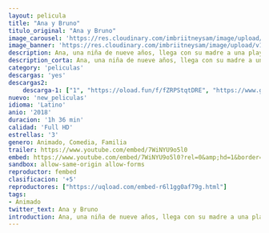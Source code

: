 ```yaml
---
layout: pelicula
title: "Ana y Bruno"
titulo_original: "Ana y Bruno"
image_carousel: 'https://res.cloudinary.com/imbriitneysam/image/upload/v1545102447/bruno-poster-min.jpg'
image_banner: 'https://res.cloudinary.com/imbriitneysam/image/upload/v1545102447/ana-banner-min.jpg'
description: Ana, una niña de nueve años, llega con su madre a una playa aislada con la intención de descansar y conocer el mar. Allí, descubre que están bajo una terrible amenaza, por lo tanto, está obligada a buscar ayuda con su padre para salvar a su madre.
description_corta: Ana, una niña de nueve años, llega con su madre a una playa aislada con la intención de descansar y conocer el mar. Allí, descubre que están bajo una terrible amenaza, por lo tanto, está obligada a buscar ayuda con su padre para salvar a su madre.
category: 'peliculas'
descargas: 'yes'
descargas2:
    descarga-1: ["1", "https://oload.fun/f/fZRPStqtDRE", "https://www.google.com/s2/favicons?domain=openload.co","OpenLoad","https://res.cloudinary.com/imbriitneysam/image/upload/v1541473684/mexico.png", "Latino", "Full HD"]
nuevo: 'new_peliculas'
idioma: 'Latino'
anio: '2018'
duracion: '1h 36 min'
calidad: 'Full HD'
estrellas: '3'
genero: Animado, Comedia, Familia
trailer: https://www.youtube.com/embed/7WiNYU9o5l0
embed: https://www.youtube.com/embed/7WiNYU9o5l0?rel=0&amp;hd=1&border=0&wmode=opaque&enablejsapi=1&modestbranding=1&controls=1&showinfo=1
sandbox: allow-same-origin allow-forms
reproductor: fembed
clasificacion: '+5'
reproductores: ["https://uqload.com/embed-r6l1gg0af79g.html"]
tags:
- Animado
twitter_text: Ana y Bruno
introduction: Ana, una niña de nueve años, llega con su madre a una playa aislada con la intención de descansar y conocer el mar. Allí, descubre que están bajo una terrible amenaza, por lo tanto, está obligada a buscar ayuda con su padre para salvar a su madre.
---
```












